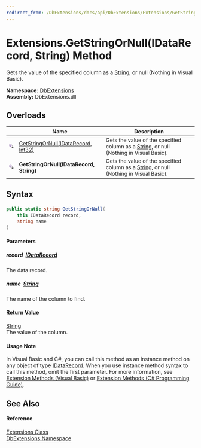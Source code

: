 ```yaml
---
redirect_from: /DbExtensions/docs/api/DbExtensions/Extensions/GetStringOrNull_1.html
---
```


Extensions.GetStringOrNull(IDataRecord, String) Method
======================================================
Gets the value of the specified column as a [String][1], or null (Nothing in Visual Basic).
  
**Namespace:** [DbExtensions][2]  
**Assembly:** DbExtensions.dll

Overloads
---------

|                            | Name                                     | Description                                                                                 |
| -------------------------- | ---------------------------------------- | ------------------------------------------------------------------------------------------- |
| ![Public Extension Method] | [GetStringOrNull(IDataRecord, Int32)][3] | Gets the value of the specified column as a [String][1], or null (Nothing in Visual Basic). |
| ![Public Extension Method] | **GetStringOrNull(IDataRecord, String)** | Gets the value of the specified column as a [String][1], or null (Nothing in Visual Basic). |


Syntax
------

```csharp
public static string GetStringOrNull(
	this IDataRecord record,
	string name
)
```

#### Parameters

##### *record*  [IDataRecord][4]
The data record.

##### *name*  [String][1]
The name of the column to find.

#### Return Value
[String][1]  
The value of the column.
#### Usage Note
In Visual Basic and C#, you can call this method as an instance method on any object of type [IDataRecord][4]. When you use instance method syntax to call this method, omit the first parameter. For more information, see [Extension Methods (Visual Basic)][5] or [Extension Methods (C# Programming Guide)][6].

See Also
--------

#### Reference
[Extensions Class][7]  
[DbExtensions Namespace][2]  

[1]: https://learn.microsoft.com/dotnet/api/system.string
[2]: ../README.md
[3]: GetStringOrNull.md
[4]: https://learn.microsoft.com/dotnet/api/system.data.idatarecord
[5]: https://docs.microsoft.com/dotnet/visual-basic/programming-guide/language-features/procedures/extension-methods
[6]: https://docs.microsoft.com/dotnet/csharp/programming-guide/classes-and-structs/extension-methods
[7]: README.md
[Public Extension Method]: ../../icons/pubextension.svg "Public Extension Method"